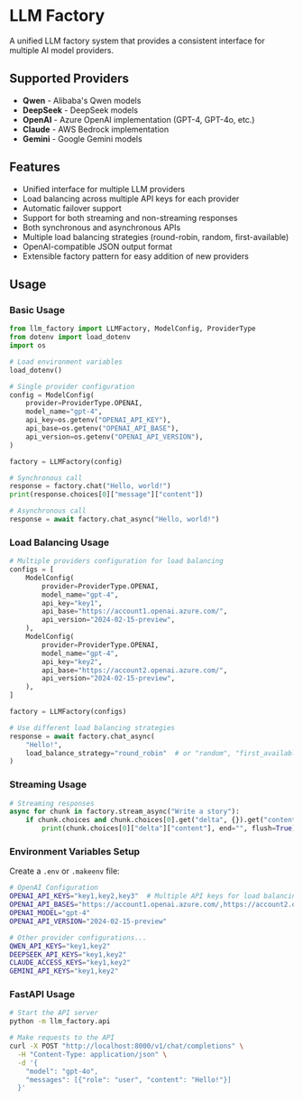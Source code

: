 # LLM Factory

A unified LLM factory system that provides a consistent interface for multiple AI model providers.

## Supported Providers

- **Qwen** - Alibaba's Qwen models
- **DeepSeek** - DeepSeek models  
- **OpenAI** - Azure OpenAI implementation (GPT-4, GPT-4o, etc.)
- **Claude** - AWS Bedrock implementation
- **Gemini** - Google Gemini models

## Features

- Unified interface for multiple LLM providers
- Load balancing across multiple API keys for each provider
- Automatic failover support
- Support for both streaming and non-streaming responses
- Both synchronous and asynchronous APIs
- Multiple load balancing strategies (round-robin, random, first-available)
- OpenAI-compatible JSON output format
- Extensible factory pattern for easy addition of new providers

## Usage

### Basic Usage

```python
from llm_factory import LLMFactory, ModelConfig, ProviderType
from dotenv import load_dotenv
import os

# Load environment variables
load_dotenv()

# Single provider configuration
config = ModelConfig(
    provider=ProviderType.OPENAI,
    model_name="gpt-4",
    api_key=os.getenv("OPENAI_API_KEY"),
    api_base=os.getenv("OPENAI_API_BASE"),
    api_version=os.getenv("OPENAI_API_VERSION"),
)

factory = LLMFactory(config)

# Synchronous call
response = factory.chat("Hello, world!")
print(response.choices[0]["message"]["content"])

# Asynchronous call
response = await factory.chat_async("Hello, world!")
```

### Load Balancing Usage

```python
# Multiple providers configuration for load balancing
configs = [
    ModelConfig(
        provider=ProviderType.OPENAI,
        model_name="gpt-4",
        api_key="key1",
        api_base="https://account1.openai.azure.com/",
        api_version="2024-02-15-preview",
    ),
    ModelConfig(
        provider=ProviderType.OPENAI,
        model_name="gpt-4",
        api_key="key2",
        api_base="https://account2.openai.azure.com/",
        api_version="2024-02-15-preview",
    ),
]

factory = LLMFactory(configs)

# Use different load balancing strategies
response = await factory.chat_async(
    "Hello!",
    load_balance_strategy="round_robin"  # or "random", "first_available"
)
```

### Streaming Usage

```python
# Streaming responses
async for chunk in factory.stream_async("Write a story"):
    if chunk.choices and chunk.choices[0].get("delta", {}).get("content"):
        print(chunk.choices[0]["delta"]["content"], end="", flush=True)
```

### Environment Variables Setup

Create a `.env` or `.makeenv` file:

```bash
# OpenAI Configuration
OPENAI_API_KEYS="key1,key2,key3"  # Multiple API keys for load balancing
OPENAI_API_BASES="https://account1.openai.azure.com/,https://account2.openai.azure.com/"
OPENAI_MODEL="gpt-4"
OPENAI_API_VERSION="2024-02-15-preview"

# Other provider configurations...
QWEN_API_KEYS="key1,key2"
DEEPSEEK_API_KEYS="key1,key2"
CLAUDE_ACCESS_KEYS="key1,key2"
GEMINI_API_KEYS="key1,key2"
```


### FastAPI Usage

```bash
# Start the API server
python -m llm_factory.api

# Make requests to the API
curl -X POST "http://localhost:8000/v1/chat/completions" \
  -H "Content-Type: application/json" \
  -d '{
    "model": "gpt-4o",
    "messages": [{"role": "user", "content": "Hello!"}]
  }'
```
